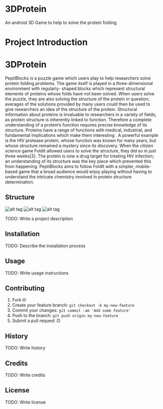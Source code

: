 # 3DProtein
An android 3D Game to help to solve the protein folding
# Project Introduction
# 3DProtein
PeptiBlocks is a puzzle game which users play to help researchers solve protein folding problems. The game itself is played in a three-dimensional environment with regularly- shaped blocks which represent structural elements of proteins whose folds have not been solved. When users solve the puzzle, they are also solving the structure of the protein in question; averages of the solutions provided by many users could then be used to give researchers an idea of the structure of the protein. Structural information about proteins is invaluable to researchers in a variety of fields, as protein structure is inherently linked to function. Therefore a complete understanding of a protein’s function requires precise knowledge of its structure.
Proteins have a range of functions with medical, industrial, and fundamental implications which make them interesting . A powerful example is the HIV protease protein, whose function was known for many years, but whose structure remained a mystery since its discovery. When the citizen science game FoldIt allowed users to solve the structure, they did so in just three weeks[3]. The protein is now a drug target for treating HIV infection; an understanding of its structure was the key piece which prevented this from happening. PeptiBlocks aims to follow FoldIt with a simpler, mobile-based game that a broad audience would enjoy playing without having to understand the intricate chemistry involved in protein structure determination.

## Structure

![alt tag](https://raw.github.com/hebe889900/3DProtein/block.png)
![alt tag](https://raw.github.com/hebe889900/3DProtein/Demo1.png)
![alt tag](https://raw.github.com/hebe889900/3DProtein/Demo2.png)

TODO: Write a project description

## Installation



TODO: Describe the installation process

## Usage

TODO: Write usage instructions

## Contributing

1. Fork it!
2. Create your feature branch: `git checkout -b my-new-feature`
3. Commit your changes: `git commit -am 'Add some feature'`
4. Push to the branch: `git push origin my-new-feature`
5. Submit a pull request :D

## History

TODO: Write history

## Credits

TODO: Write credits

## License

TODO: Write license

